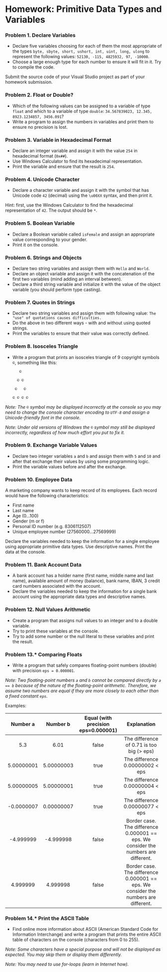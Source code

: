 Homework: Primitive Data Types and Variables
============================================

### Problem 1.	Declare Variables
*	Declare five variables choosing for each of them the most appropriate of the types `byte, sbyte, short, ushort, int, uint, long, ulong` to represent the following values: `52130, -115, 4825932, 97, -10000`.
*	Choose a large enough type for each number to ensure it will fit in it. Try to compile the code.

Submit the source code of your Visual Studio project as part of your homework submission.

### Problem 2.	Float or Double?
*	Which of the following values can be assigned to a variable of type `float` and which to a variable of type `double`: `34.567839023, 12.345, 8923.1234857, 3456.091`?
*	Write a program to assign the numbers in variables and print them to ensure no precision is lost.

### Problem 3.	Variable in Hexadecimal Format
*	Declare an integer variable and assign it with the value `254` in hexadecimal format (`0x##`).
*	Use Windows Calculator to find its hexadecimal representation.
*	Print the variable and ensure that the result is `254`.

### Problem 4.	Unicode Character
*	Declare a character variable and assign it with the symbol that has Unicode code `42` (decimal) using the `\u00XX` syntax, and then print it.

Hint: first, use the Windows Calculator to find the hexadecimal representation of `42`. The output should be `*`.

### Problem 5.	Boolean Variable
*	Declare a Boolean variable called `isFemale` and assign an appropriate value corresponding to your gender.
*	Print it on the console.

### Problem 6.	Strings and Objects
*	Declare two string variables and assign them with `Hello` and `World`.
*	Declare an object variable and assign it with the concatenation of the first two variables (mind adding an interval between).
*	Declare a third string variable and initialize it with the value of the object variable (you should perform type casting).

### Problem 7.	Quotes in Strings
*	Declare two string variables and assign them with following value: `The "use" of quotations causes difficulties.`
*	Do the above in two different ways - with and without using quoted strings.
*	Print the variables to ensure that their value was correctly defined.

### Problem 8.	Isosceles Triangle
*	Write a program that prints an isosceles triangle of 9 copyright symbols `©`, something like this:


		   ©
		   
		  © ©
		  
		 ©   ©
		 
		© © © ©


_Note: The `©` symbol may be displayed incorrectly at the console so you may need to change the console character encoding to `UTF-8` and assign a Unicode-friendly font in the console._

_Note: Under old versions of Windows the `©` symbol may still be displayed incorrectly, regardless of how much effort you put to fix it._

### Problem 9.	Exchange Variable Values
*	Declare two integer variables `a` and `b` and assign them with `5` and `10` and after that exchange their values by using some programming logic.
*	Print the variable values before and after the exchange.

### Problem 10.	Employee Data
A marketing company wants to keep record of its employees. Each record would have the following characteristics:
*	First name
*	Last name
*	Age (0...100)
*	Gender (m or f)
*	Personal ID number (e.g. 8306112507)
*	Unique employee number (27560000…27569999)

Declare the variables needed to keep the information for a single employee using appropriate primitive data types. Use descriptive names. Print the data at the console.

### Problem 11.	Bank Account Data
*	A bank account has a holder name (first name, middle name and last name), available amount of money (balance), bank name, IBAN, 3 credit card numbers associated with the account.
*	Declare the variables needed to keep the information for a single bank account using the appropriate data types and descriptive names.

### Problem 12.	Null Values Arithmetic
*	Create a program that assigns null values to an integer and to a double variable. 
*	Try to print these variables at the console. 
*	Try to add some number or the null literal to these variables and print the result.

### Problem 13.*	Comparing Floats
*	Write a program that safely compares floating-point numbers (double) with precision `eps = 0.000001`.

_Note: Two floating-point numbers `a` and `b` cannot be compared directly by `a == b` because of the nature of the floating-point arithmetic. Therefore, we assume two numbers are equal if they are more closely to each other than a fixed constant `eps`._

Examples:

|     Number a     |     Number b     | Equal (with precision eps=0.000001) |                                          Explanation                                          |
|:----------------:|:----------------:|:-----------------------------------:|:---------------------------------------------------------------------------------------------:|
|    5.3           |    6.01          |    false                            |                          The difference of 0.71 is too   big (> eps)                          |
|    5.00000001    |    5.00000003    |    true                             |    The difference 0.00000002 < eps                                                            |
|    5.00000005    |    5.00000001    |    true                             |    The difference 0.00000004 < eps                                                            |
|    -0.0000007    |    0.00000007    |    true                             |    The difference 0.00000077 < eps                                                            |
|    -4.999999     |    -4.999998     |    false                            |    Border case. The difference 0.000001   == eps. We consider the numbers are   different.    |
|    4.999999      |    4.999998      |    false                            |    Border case. The difference 0.000001   == eps. We consider the numbers are   different.    |

### Problem 14.*	Print the ASCII Table
*	Find online more information about ASCII (American Standard Code for Information Interchange) and write a program that prints the entire ASCII table of characters on the console (characters from 0 to 255).

_Note: Some characters have a special purpose and will not be displayed as expected. You may skip them or display them differently._

_Note: You may need to use for-loops (learn in Internet how)._
